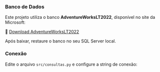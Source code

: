 ### Banco de Dados
Este projeto utiliza o banco **AdventureWorksLT2022**, disponível no site da Microsoft:

🔗 [Download AdventureWorksLT2022](https://learn.microsoft.com/pt-br/sql/samples/adventureworks-install-configure)

Após baixar, restaure o banco no seu SQL Server local.

### Conexão
Edite o arquivo `src/consultas.py` e configure a string de conexão:
